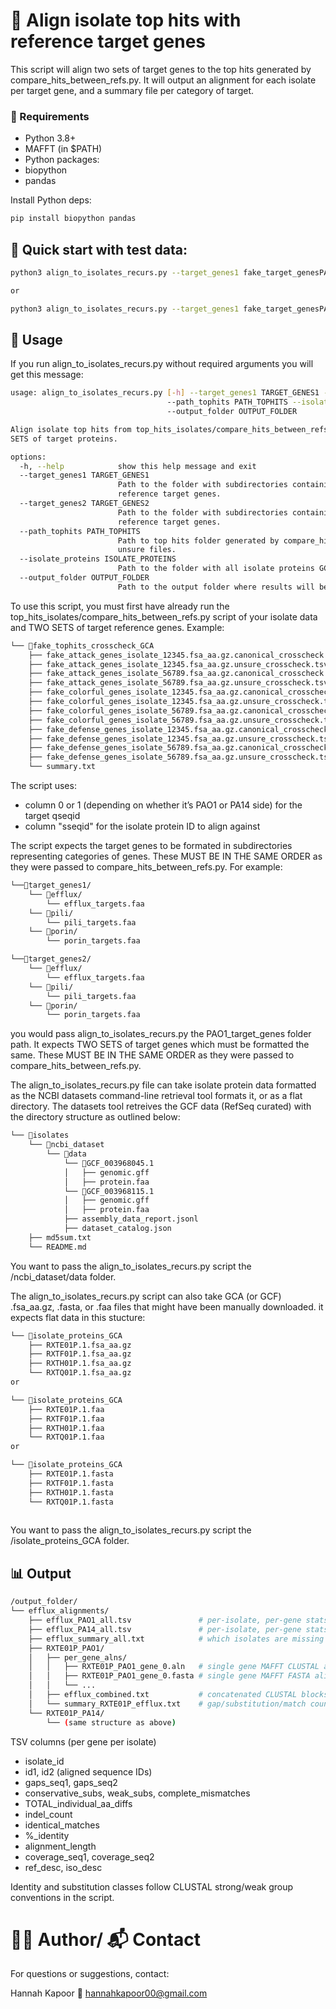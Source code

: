 # 🧬 Align isolate top hits with reference target genes 

This script will align two sets of target genes to the top hits generated by compare_hits_between_refs.py. It will output an alignment for each isolate per target gene, and a summary file per category of target. 

### 🧰 Requirements

- Python 3.8+
- MAFFT (in $PATH)
- Python packages:
- biopython
- pandas

Install Python deps:

```bash
pip install biopython pandas

```

## 🧫 Quick start with test data: 

```bash 
python3 align_to_isolates_recurs.py --target_genes1 fake_target_genesPAO1 --target_genes2 fake_target_genesPA14 --path_tophits fake_tophits_crosscheck_GCA --isolate_proteins fake_isolate_proteins_GCA --output_folder fake_results_GCA

or 

python3 align_to_isolates_recurs.py --target_genes1 fake_target_genesPAO1 --target_genes2 fake_target_genesPA14 --path_tophits fake_tophits_crosscheck_GCF --isolate_proteins fake_isolate_proteins_GCF --output_folder fake_results_GCF

```

## 🧪 Usage 

If you run align_to_isolates_recurs.py without required arguments you will get this message: 

```bash 
usage: align_to_isolates_recurs.py [-h] --target_genes1 TARGET_GENES1 --target_genes2 TARGET_GENES2
                                   --path_tophits PATH_TOPHITS --isolate_proteins ISOLATE_PROTEINS
                                   --output_folder OUTPUT_FOLDER

Align isolate top hits from top_hits_isolates/compare_hits_between_refs.py to reference target genes in TWO
SETS of target proteins.

options:
  -h, --help            show this help message and exit
  --target_genes1 TARGET_GENES1
                        Path to the folder with subdirectories containing .faa files with first set of
                        reference target genes.
  --target_genes2 TARGET_GENES2
                        Path to the folder with subdirectories containing .faa files with second set of
                        reference target genes.
  --path_tophits PATH_TOPHITS
                        Path to top hits folder generated by compare_hits_between_refs.py, with canonical and
                        unsure files.
  --isolate_proteins ISOLATE_PROTEINS
                        Path to the folder with all isolate proteins GCA.
  --output_folder OUTPUT_FOLDER
                        Path to the output folder where results will be saved.

```

To use this script, you must first have already run the top_hits_isolates/compare_hits_between_refs.py script of your isolate data and TWO SETS of target reference genes. Example: 

```bash 
└── 📁fake_tophits_crosscheck_GCA
    ├── fake_attack_genes_isolate_12345.fsa_aa.gz.canonical_crosscheck.tsv
    ├── fake_attack_genes_isolate_12345.fsa_aa.gz.unsure_crosscheck.tsv
    ├── fake_attack_genes_isolate_56789.fsa_aa.gz.canonical_crosscheck.tsv
    ├── fake_attack_genes_isolate_56789.fsa_aa.gz.unsure_crosscheck.tsv
    ├── fake_colorful_genes_isolate_12345.fsa_aa.gz.canonical_crosscheck.tsv
    ├── fake_colorful_genes_isolate_12345.fsa_aa.gz.unsure_crosscheck.tsv
    ├── fake_colorful_genes_isolate_56789.fsa_aa.gz.canonical_crosscheck.tsv
    ├── fake_colorful_genes_isolate_56789.fsa_aa.gz.unsure_crosscheck.tsv
    ├── fake_defense_genes_isolate_12345.fsa_aa.gz.canonical_crosscheck.tsv
    ├── fake_defense_genes_isolate_12345.fsa_aa.gz.unsure_crosscheck.tsv
    ├── fake_defense_genes_isolate_56789.fsa_aa.gz.canonical_crosscheck.tsv
    ├── fake_defense_genes_isolate_56789.fsa_aa.gz.unsure_crosscheck.tsv
    └── summary.txt
```
The script uses:

- column 0 or 1 (depending on whether it’s PAO1 or PA14 side) for the target qseqid
- column "sseqid" for the isolate protein ID to align against

The script expects the target genes to be formated in subdirectories representing categories of genes. These MUST BE IN THE SAME ORDER as they were passed to compare_hits_between_refs.py. For example: 

```bash
└──📁target_genes1/
    └── 📁efflux/
        └── efflux_targets.faa
    └── 📁pili/
        └── pili_targets.faa
    └── 📁porin/
        └── porin_targets.faa

└──📁target_genes2/
    └── 📁efflux/
        └── efflux_targets.faa
    └── 📁pili/
        └── pili_targets.faa
    └── 📁porin/
        └── porin_targets.faa

```

you would pass align_to_isolates_recurs.py the PAO1_target_genes folder path. It expects TWO SETS of target genes which must be formatted the same. These MUST BE IN THE SAME ORDER as they were passed to compare_hits_between_refs.py. 

The align_to_isolates_recurs.py file can take isolate protein data formatted as the NCBI datasets command-line retrieval tool formats it, or as a flat directory. The datasets tool retreives the GCF data (RefSeq curated) with the directory structure as outlined below: 

```bash 
└── 📁isolates
    └── 📁ncbi_dataset
        └── 📁data
            └── 📁GCF_003968045.1
            │   ├── genomic.gff
            │   ├── protein.faa
            └── 📁GCF_003968115.1
            │   ├── genomic.gff
            │   ├── protein.faa
            ├── assembly_data_report.jsonl
            ├── dataset_catalog.json
    ├── md5sum.txt
    └── README.md

```

You want to pass the align_to_isolates_recurs.py script the /ncbi_dataset/data folder. 

The align_to_isolates_recurs.py script can also take GCA (or GCF) .fsa_aa.gz, .fasta, or .faa files that might have been manually downloaded. it expects flat data in this stucture: 

```bash
└── 📁isolate_proteins_GCA 
    ├── RXTE01P.1.fsa_aa.gz
    ├── RXTF01P.1.fsa_aa.gz
    ├── RXTH01P.1.fsa_aa.gz
    └── RXTQ01P.1.fsa_aa.gz
or 

└── 📁isolate_proteins_GCA 
    ├── RXTE01P.1.faa
    ├── RXTF01P.1.faa
    ├── RXTH01P.1.faa
    └── RXTQ01P.1.faa
or 

└── 📁isolate_proteins_GCA 
    ├── RXTE01P.1.fasta
    ├── RXTF01P.1.fasta
    ├── RXTH01P.1.fasta
    └── RXTQ01P.1.fasta
    
```

You want to pass the align_to_isolates_recurs.py script the /isolate_proteins_GCA folder. 


## 📊 Output 

```bash 
/output_folder/
└── efflux_alignments/
    ├── efflux_PAO1_all.tsv               # per-isolate, per-gene stats (PAO1 reference)
    ├── efflux_PA14_all.tsv               # per-isolate, per-gene stats (PA14 reference)
    ├── efflux_summary_all.txt            # which isolates are missing genes or mismatched counts
    ├── RXTE01P_PAO1/
    │   ├── per_gene_alns/
    │   │   ├── RXTE01P_PAO1_gene_0.aln   # single gene MAFFT CLUSTAL alignment
    │   │   ├── RXTE01P_PAO1_gene_0.fasta # single gene MAFFT FASTA alignment
    │   │   └── ...
    │   ├── efflux_combined.txt           # concatenated CLUSTAL blocks for quick viewing
    │   └── summary_RXTE01P_efflux.txt    # gap/substitution/match counts, identity, etc.
    └── RXTE01P_PA14/
        └── (same structure as above)

```

TSV columns (per gene per isolate)

- isolate_id
- id1, id2 (aligned sequence IDs)
- gaps_seq1, gaps_seq2
- conservative_subs, weak_subs, complete_mismatches
- TOTAL_individual_aa_diffs
- indel_count
- identical_matches
- %_identity
- alignment_length
- coverage_seq1, coverage_seq2
- ref_desc, iso_desc

Identity and substitution classes follow CLUSTAL strong/weak group conventions in the script.


# 🙋‍♀️ Author/ 📬 Contact

For questions or suggestions, contact: 

Hannah Kapoor
📧 hannahkapoor00@gmail.com 